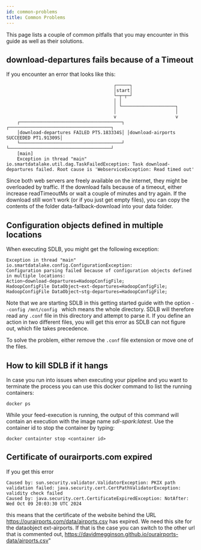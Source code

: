 ```yaml
---
id: common-problems
title: Common Problems
---
```

This page lists a couple of common pitfalls that you may encounter in this guide as well as their solutions.

## download-departures fails because of a Timeout
If you encounter an error that looks like this:
```
                                        ┌─────┐
                                        │start│
                                        └─┬─┬─┘
                                        │ │
                                        │ └────────────────────┐
                                        │                      │
                                        v                      v
    ┌──────────────────────────────────────┐ ┌──────────────────────────────────────┐
    │download-departures FAILED PT5.183334S│ │download-airports SUCCEEDED PT1.91309S│
    └──────────────────────────────────────┘ └──────────────────────────────────────┘
    [main]
    Exception in thread "main" io.smartdatalake.util.dag.TaskFailedException: Task download-departures failed. Root cause is 'WebserviceException: Read timed out'
```

Since both web servers are freely available on the internet, they might be overloaded by traffic. If the download fails because of a timeout, either increase readTimeoutMs or wait a couple of minutes and try again. If the download still won't work (or if you just get empty files), you can copy the contents of the folder data-fallback-download into your data folder.

## Configuration objects defined in multiple locations

When executing SDLB, you might get the following exception:
```
Exception in thread "main" io.smartdatalake.config.ConfigurationException: 
Configuration parsing failed because of configuration objects defined in multiple locations: 
Action~download-departures=HadoopConfigFile;
HadoopConfigFile DataObject~ext-departures=HadoopConfigFile;
HadoopConfigFile DataObject~stg-departures=HadoopConfigFile;
```
Note that we are starting SDLB in this getting started guide with the option `--config /mnt/config ` which means the whole directory.
SDLB will therefore read any `.conf` file in this directory and attempt to parse it.
If you define an action in two different files, you will get this error as SDLB can not figure out, 
which file takes precedence.

To solve the problem, either remove the `.conf` file extension or move one of the files.



## How to kill SDLB if it hangs

In case you run into issues when executing your pipeline and you want to terminate the process
you can use this docker command to list the running containers:
```
docker ps
```
While your feed-execution is running, the output of this command will contain
an execution with the image name *sdl-spark:latest*.
Use the container id to stop the container by typing:
```
docker containter stop <container id>
```
## Certificate of  ourairports.com expired
If you get this error
```
Caused by: sun.security.validator.ValidatorException: PKIX path validation failed: java.security.cert.CertPathValidatorException: validity check failed
Caused by: java.security.cert.CertificateExpiredException: NotAfter: Wed Oct 09 20:03:30 UTC 2024
```
this means that the certificate of the website behind the URL https://ourairports.com/data/airports.csv has expired.
We need this site for the dataobject ext-airports.
If that is the case you can switch to the other url that is commented out, https://davidmegginson.github.io/ourairports-data/airports.csv"

